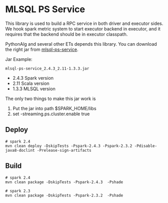 # MLSQL PS Service 

This library is used to build a RPC service in both driver and 
executor sides. We hook spark metric system to start executor backend 
in executor, and it requires that the backend should be in executor classpath.

PythonAlg and several other ETs depends this library. You can download
the right jar from [mlsql-ps-service](http://download.mlsql.tech/1.3.0-SNAPSHOT).

Jar Example:
```
mlsql-ps-service_2.4.3_2.11-1.3.3.jar 
```

* 2.4.3  Spark version
* 2.11   Scala version
* 1.3.3  MLSQL version

The only two things to make this jar work is 

1. Put the jar into path $SPARK_HOME/libs
2. set -streaming.ps.cluster.enable true

## Deploy

```
# spark 2.4 
mvn clean deploy -DskipTests -Pspark-2.4.3 -Pspark-2.3.2 -Pdisable-java8-doclint -Prelease-sign-artifacts
``` 

## Build

```
# spark 2.4 
mvn clean package -DskipTests -Pspark-2.4.3  -Pshade

# spark 2.3 
mvn clean package -DskipTests -Pspark-2.3.2  -Pshade

``` 



